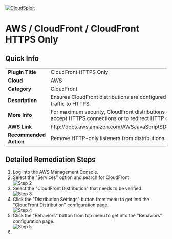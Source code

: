 [![CloudSploit](https://cloudsploit.com/img/logo-new-big-text-100.png "CloudSploit")](https://cloudsploit.com)

# AWS / CloudFront / CloudFront HTTPS Only

## Quick Info

| | |
|-|-|
| **Plugin Title** | CloudFront HTTPS Only |
| **Cloud** | AWS |
| **Category** | CloudFront |
| **Description** | Ensures CloudFront distributions are configured to redirect non-HTTPS traffic to HTTPS. |
| **More Info** | For maximum security, CloudFront distributions can be configured to only accept HTTPS connections or to redirect HTTP connections to HTTPS. |
| **AWS Link** | http://docs.aws.amazon.com/AWSJavaScriptSDK/latest/AWS/CloudFront.html |
| **Recommended Action** | Remove HTTP-only listeners from distributions. |

## Detailed Remediation Steps
1. Log into the AWS Management Console.
2. Select the "Services" option and search for CloudFront. </br> ![Step 2](/resources/aws/cloudfront//step2.png "Step 2 - Services")
3. Select the "CloudFront Distribution" that needs to be verified.</br> ![Step 3](/resources/aws/cloudfront/cloudfront-/step3.png "Step 3 - CloudFront Distribution")
4. Click the "Distribution Settings" button from menu to get into the "CloudFront Distribution" configuration page. </br>![Step 4](/resources/aws/cloudfront/cloudfront-/step4.png "Step 4 - Distribution Settings")
5. Click the "Behaviors" button from top menu to get into the "Behaviors" configuration page. </br> ![Step 5](/resources/aws/cloudfront/cloudfront-/step5.png "Step 5 - Behaviors ")
6. 
